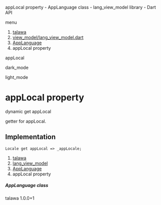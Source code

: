 




appLocal property - AppLanguage class - lang\_view\_model library - Dart API







menu

1. [talawa](../../index.html)
2. [view\_model/lang\_view\_model.dart](../../file-___home_harshil_Desktop_open-source_palisadoes_talawa_lib_view_model_lang_view_model/)
3. [AppLanguage](../../file-___home_harshil_Desktop_open-source_palisadoes_talawa_lib_view_model_lang_view_model/AppLanguage-class.html)
4. appLocal property

appLocal


dark\_mode

light\_mode




# appLocal property


dynamic
get
appLocal

getter for appLocal.


## Implementation

```
Locale get appLocal => _appLocale;
```


 


1. [talawa](../../index.html)
2. [lang\_view\_model](../../file-___home_harshil_Desktop_open-source_palisadoes_talawa_lib_view_model_lang_view_model/)
3. [AppLanguage](../../file-___home_harshil_Desktop_open-source_palisadoes_talawa_lib_view_model_lang_view_model/AppLanguage-class.html)
4. appLocal property

##### AppLanguage class





talawa
1.0.0+1






